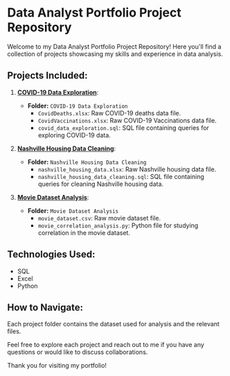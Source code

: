 # Data Analyst Portfolio Project Repository
Welcome to my Data Analyst Portfolio Project Repository! Here you'll find a collection of projects showcasing my skills and experience in data analysis.

## Projects Included:

1. **[COVID-19 Data Exploration](https://github.com/ghofran123/PortfolioProjects/tree/main/COVID%20Data%20exploration)**:

   - **Folder:** `COVID-19 Data Exploration`
     - `CovidDeaths.xlsx`: Raw COVID-19 deaths data file.
     - `CovidVaccinations.xlsx`: Raw COVID-19 Vaccinations data file.
     - `covid_data_exploration.sql`: SQL file containing queries for exploring COVID-19 data.

2. **[Nashville Housing Data Cleaning](https://github.com/ghofran123/PortfolioProjects/tree/main/Nashville%20Housing%20Data%20Cleaning)**:

   - **Folder:** `Nashville Housing Data Cleaning`
     - `nashville_housing_data.xlsx`: Raw Nashville housing data file.
     - `nashville_housing_data_cleaning.sql`: SQL file containing queries for cleaning Nashville housing data.

3. **[Movie Dataset Analysis](link-to-movie-project)**:
   - **Folder:** `Movie Dataset Analysis`
     - `movie_dataset.csv`: Raw movie dataset file.
     - `movie_correlation_analysis.py`: Python file for studying correlation in the movie dataset.
     
## Technologies Used:

- SQL
- Excel
- Python

## How to Navigate:

Each project folder contains the dataset used for analysis and the relevant files. 

Feel free to explore each project and reach out to me if you have any questions or would like to discuss collaborations.

Thank you for visiting my portfolio!
